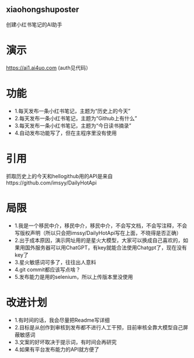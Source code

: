 ## xiaohongshuposter
创建小红书笔记的AI助手

# 演示
https://ai1.ai4uo.com (auth见代码）

# 功能
- 1.每天发布一条小红书笔记，主题为“历史上的今天”
- 2.每天发布一条小红书笔记，主题为“Github上有什么”
- 3.每天发布一条小红书笔记，主题为“今日读书摘录”
- 4.自动发布功能写了，但在主程序里没有使用

# 引用
抓取历史上的今天和hellogithub用的API是来自https://github.com/imsyy/DailyHotApi

# 局限
- 1.我是一个移民中介，移民中介，移民中介，不会写文档，不会写注释，不会写版权声明（所以只会把imssy/DailyHotApi写在上面，不晓得是否正确） 
- 2.出于成本原因，演示网址用的是星火大模型，大家可以换成自己喜欢的，如果用国外服务器可以用ChatGPT，有key就能合法使用Chatgpt了，现在没有key了 
- 3.星火敏感词可多了，往往出人意料
- 4.git commit都应该写点啥？
- 5.发布能力是用的selenium，所以上传版本里没使用

# 改进计划
- 1.有时间的话，我会尽量把Readme写详细 
- 2.目标是从创作到审核到发布都不进行人工干预，目前审核全靠大模型自己屏蔽敏感词 
- 3.文案的好坏取决于提示词，有时间会再研究
- 4.如果有平台发布能力的API就方便了
